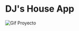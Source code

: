 # DJ's House App
![Gif Proyecto](https://github.com/ediau11/AppReact/blob/master/public/ImagenesApp/AnimationProyecto.gif)


